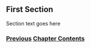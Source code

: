 ## First Section

Section text goes here

<!-- Link lines generated automatically; do not delete -->

### [<ins>Previous</ins>](Advanced%20Troubleshooting.md) [<ins>Chapter Contents</ins>](9.%20Troubleshooting.md)
